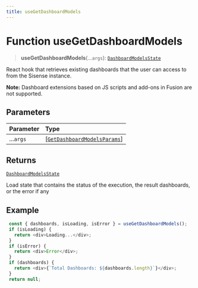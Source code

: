 ```yaml
---
title: useGetDashboardModels
---
```


# Function useGetDashboardModels <Badge type="fusionEmbed" text="Fusion Embed" />

> **useGetDashboardModels**(...`args`): [`DashboardModelsState`](../type-aliases/type-alias.DashboardModelsState.md)

React hook that retrieves existing dashboards that the user can access to from the Sisense instance.

**Note:** Dashboard extensions based on JS scripts and add-ons in Fusion are not supported.

## Parameters

| Parameter | Type |
| :------ | :------ |
| ...`args` | [[`GetDashboardModelsParams`](../interfaces/interface.GetDashboardModelsParams.md)] |

## Returns

[`DashboardModelsState`](../type-aliases/type-alias.DashboardModelsState.md)

Load state that contains the status of the execution, the result dashboards, or the error if any

## Example

```ts
 const { dashboards, isLoading, isError } = useGetDashboardModels();
 if (isLoading) {
   return <div>Loading...</div>;
 }
 if (isError) {
   return <div>Error</div>;
 }
 if (dashboards) {
   return <div>{`Total Dashboards: ${dashboards.length}`}</div>;
 }
 return null;
```
